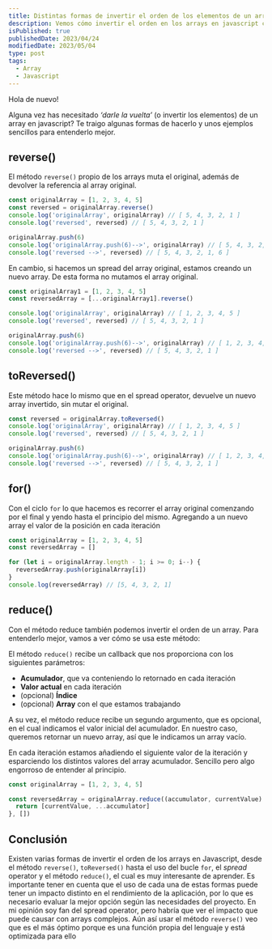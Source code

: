 ```yaml
---
title: Distintas formas de invertir el orden de los elementos de un array en JavaScript
description: Vemos cómo invertir el orden en los arrays en javascript con ejemplos sencillos
isPublished: true
publishedDate: 2023/04/24
modifiedDate: 2023/05/04
type: post
tags:
  - Array
  - Javascript
---
```


Hola de nuevo!

Alguna vez has necesitado _‘darle la vuelta’_ (o invertir los elementos) de un array en javascript? Te traigo algunas formas de hacerlo y unos ejemplos sencillos para entenderlo mejor.

## reverse()

El método `reverse()` propio de los arrays muta el original, además de devolver la referencia al array original.

```jsx
const originalArray = [1, 2, 3, 4, 5]
const reversed = originalArray.reverse()
console.log('originalArray', originalArray) // [ 5, 4, 3, 2, 1 ]
console.log('reversed', reversed) // [ 5, 4, 3, 2, 1 ]

originalArray.push(6)
console.log('originalArray.push(6)-->', originalArray) // [ 5, 4, 3, 2, 1, 6 ]
console.log('reversed -->', reversed) // [ 5, 4, 3, 2, 1, 6 ]
```

En cambio, si hacemos un spread del array original, estamos creando un nuevo array. De esta forma no mutamos el array original.

```javascript
const originalArray1 = [1, 2, 3, 4, 5]
const reversedArray = [...originalArray1].reverse()

console.log('originalArray', originalArray) // [ 1, 2, 3, 4, 5 ]
console.log('reversed', reversed) // [ 5, 4, 3, 2, 1 ]

originalArray.push(6)
console.log('originalArray.push(6)-->', originalArray) // [ 1, 2, 3, 4, 5, 6 ]
console.log('reversed -->', reversed) // [ 5, 4, 3, 2, 1 ]
```

## toReversed()

Este método hace lo mismo que en el spread operator, devuelve un nuevo array invertido, sin mutar el original.

```javascript
const reversed = originalArray.toReversed()
console.log('originalArray', originalArray) // [ 1, 2, 3, 4, 5 ]
console.log('reversed', reversed) // [ 5, 4, 3, 2, 1 ]

originalArray.push(6)
console.log('originalArray.push(6)-->', originalArray) // [ 1, 2, 3, 4, 5, 6 ]
console.log('reversed -->', reversed) // [ 5, 4, 3, 2, 1 ]
```

## for()

Con el ciclo `for` lo que hacemos es recorrer el array original comenzando por el final y yendo hasta el principio del mismo. Agregando a un nuevo array el valor de la posición en cada iteración

```jsx
const originalArray = [1, 2, 3, 4, 5]
const reversedArray = []

for (let i = originalArray.length - 1; i >= 0; i--) {
  reversedArray.push(originalArray[i])
}
console.log(reversedArray) // [5, 4, 3, 2, 1]
```

## reduce()

Con el método reduce también podemos invertir el orden de un array. Para entenderlo mejor, vamos a ver cómo se usa este método:

El método `reduce()` recibe un callback que nos proporciona con los siguientes parámetros:

- **Acumulador**, que va conteniendo lo retornado en cada iteración
- **Valor actual** en cada iteración
- (opcional) **Índice**
- (opcional) **Array** con el que estamos trabajando

A su vez, el método reduce recibe un segundo argumento, que es opcional, en el cual indicamos el valor inicial del acumulador. En nuestro caso, queremos retornar un nuevo array, así que le indicamos un array vacío.

En cada iteración estamos añadiendo el siguiente valor de la iteración y esparciendo los distintos valores del array acumulador. Sencillo pero algo engorroso de entender al principio.

```jsx
const originalArray = [1, 2, 3, 4, 5]

const reversedArray = originalArray.reduce((accumulator, currentValue) => {
  return [currentValue, ...accumulator]
}, [])
```

## Conclusión

Existen varias formas de invertir el orden de los arrays en Javascript, desde el método `reverse()`, `toReversed()` hasta el uso del bucle `for`, el _spread_ operator y el método `reduce()`, el cual es muy interesante de aprender. Es importante tener en cuenta que el uso de cada una de estas formas puede tener un impacto distinto en el rendimiento de la aplicación, por lo que es necesario evaluar la mejor opción según las necesidades del proyecto. En mi opinión soy fan del spread operator, pero habría que ver el impacto que puede causar con arrays complejos. Aún así usar el método `reverse()` veo que es el más óptimo porque es una función propia del lenguaje y está optimizada para ello
